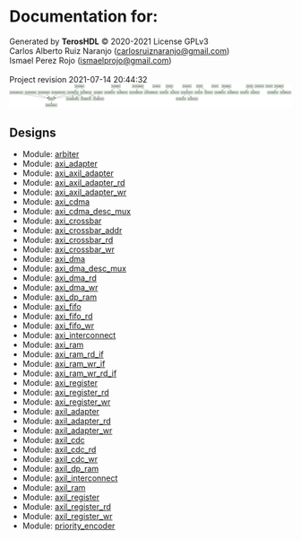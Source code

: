 # Documentation for: 

Generated by **TerosHDL** © 2020-2021 License GPLv3<br>Carlos Alberto Ruiz Naranjo (carlosruiznaranjo@gmail.com)<br>Ismael Perez Rojo (ismaelprojo@gmail.com)<br><br>Project revision 2021-07-14 20:44:32
![system](./doc_internal/dependency_graph.svg "System")
## Designs

- Module: [arbiter ](./doc_internal/arbiter.md)
- Module: [axi_adapter ](./doc_internal/axi_adapter.md)
- Module: [axi_axil_adapter ](./doc_internal/axi_axil_adapter.md)
- Module: [axi_axil_adapter_rd ](./doc_internal/axi_axil_adapter_rd.md)
- Module: [axi_axil_adapter_wr ](./doc_internal/axi_axil_adapter_wr.md)
- Module: [axi_cdma ](./doc_internal/axi_cdma.md)
- Module: [axi_cdma_desc_mux ](./doc_internal/axi_cdma_desc_mux.md)
- Module: [axi_crossbar ](./doc_internal/axi_crossbar.md)
- Module: [axi_crossbar_addr ](./doc_internal/axi_crossbar_addr.md)
- Module: [axi_crossbar_rd ](./doc_internal/axi_crossbar_rd.md)
- Module: [axi_crossbar_wr ](./doc_internal/axi_crossbar_wr.md)
- Module: [axi_dma ](./doc_internal/axi_dma.md)
- Module: [axi_dma_desc_mux ](./doc_internal/axi_dma_desc_mux.md)
- Module: [axi_dma_rd ](./doc_internal/axi_dma_rd.md)
- Module: [axi_dma_wr ](./doc_internal/axi_dma_wr.md)
- Module: [axi_dp_ram ](./doc_internal/axi_dp_ram.md)
- Module: [axi_fifo ](./doc_internal/axi_fifo.md)
- Module: [axi_fifo_rd ](./doc_internal/axi_fifo_rd.md)
- Module: [axi_fifo_wr ](./doc_internal/axi_fifo_wr.md)
- Module: [axi_interconnect ](./doc_internal/axi_interconnect.md)
- Module: [axi_ram ](./doc_internal/axi_ram.md)
- Module: [axi_ram_rd_if ](./doc_internal/axi_ram_rd_if.md)
- Module: [axi_ram_wr_if ](./doc_internal/axi_ram_wr_if.md)
- Module: [axi_ram_wr_rd_if ](./doc_internal/axi_ram_wr_rd_if.md)
- Module: [axi_register ](./doc_internal/axi_register.md)
- Module: [axi_register_rd ](./doc_internal/axi_register_rd.md)
- Module: [axi_register_wr ](./doc_internal/axi_register_wr.md)
- Module: [axil_adapter ](./doc_internal/axil_adapter.md)
- Module: [axil_adapter_rd ](./doc_internal/axil_adapter_rd.md)
- Module: [axil_adapter_wr ](./doc_internal/axil_adapter_wr.md)
- Module: [axil_cdc ](./doc_internal/axil_cdc.md)
- Module: [axil_cdc_rd ](./doc_internal/axil_cdc_rd.md)
- Module: [axil_cdc_wr ](./doc_internal/axil_cdc_wr.md)
- Module: [axil_dp_ram ](./doc_internal/axil_dp_ram.md)
- Module: [axil_interconnect ](./doc_internal/axil_interconnect.md)
- Module: [axil_ram ](./doc_internal/axil_ram.md)
- Module: [axil_register ](./doc_internal/axil_register.md)
- Module: [axil_register_rd ](./doc_internal/axil_register_rd.md)
- Module: [axil_register_wr ](./doc_internal/axil_register_wr.md)
- Module: [priority_encoder ](./doc_internal/priority_encoder.md)

